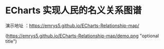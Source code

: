 # ECharts 实现人民的名义关系图谱
演示地址 ：https://emrys5.github.io/ECharts-Relationship-map/

(https://emrys5.github.io/ECharts-Relationship-map/demo.png "optional title")



